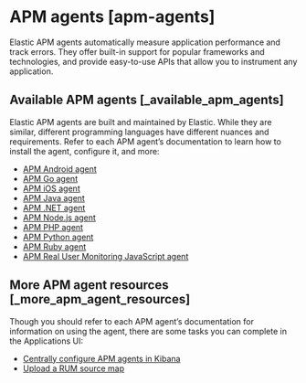 # APM agents [apm-agents]

Elastic APM agents automatically measure application performance and track errors. They offer built-in support for popular frameworks and technologies, and provide easy-to-use APIs that allow you to instrument any application.


## Available APM agents [_available_apm_agents] 

Elastic APM agents are built and maintained by Elastic. While they are similar, different programming languages have different nuances and requirements. Refer to each APM agent’s documentation to learn how to install the agent, configure it, and more:

* [APM Android agent](asciidocalypse://docs/apm-agent-android/docs/reference/ingestion-tools/apm-agent-android/index.md)
* [APM Go agent](asciidocalypse://docs/apm-agent-go/docs/reference/ingestion-tools/apm-agent-go/index.md)
* [APM iOS agent](asciidocalypse://docs/apm-agent-ios/docs/reference/ingestion-tools/apm-agent-swift/index.md)
* [APM Java agent](asciidocalypse://docs/apm-agent-java/docs/reference/ingestion-tools/apm-agent-java/index.md)
* [APM .NET agent](asciidocalypse://docs/apm-agent-dotnet/docs/reference/ingestion-tools/apm-agent-dotnet/index.md)
* [APM Node.js agent](asciidocalypse://docs/apm-agent-nodejs/docs/reference/ingestion-tools/apm-agent-nodejs/index.md)
* [APM PHP agent](asciidocalypse://docs/apm-agent-php/docs/reference/ingestion-tools/apm-agent-php/index.md)
* [APM Python agent](asciidocalypse://docs/apm-agent-python/docs/reference/ingestion-tools/apm-agent-python/index.md)
* [APM Ruby agent](asciidocalypse://docs/apm-agent-ruby/docs/reference/ingestion-tools/apm-agent-ruby/index.md)
* [APM Real User Monitoring JavaScript agent](asciidocalypse://docs/apm-agent-rum-js/docs/reference/ingestion-tools/apm-agent-rum-js/index.md)


## More APM agent resources [_more_apm_agent_resources] 

Though you should refer to each APM agent’s documentation for information on using the agent, there are some tasks you can complete in the Applications UI:

* [Centrally configure APM agents in Kibana](../../../solutions/observability/apps/apm-agent-central-configuration.md)
* [Upload a RUM source map](../../../solutions/observability/apps/create-upload-source-maps-rum.md)




